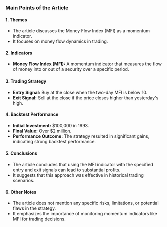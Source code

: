 ### Main Points of the Article

#### 1. **Themes**
   - The article discusses the Money Flow Index (MFI) as a momentum indicator.
   - It focuses on money flow dynamics in trading.

#### 2. **Indicators**
   - **Money Flow Index (MFI):** A momentum indicator that measures the flow of money into or out of a security over a specific period.

#### 3. **Trading Strategy**
   - **Entry Signal:** Buy at the close when the two-day MFI is below 10.
   - **Exit Signal:** Sell at the close if the price closes higher than yesterday's high.

#### 4. **Backtest Performance**
   - **Initial Investment:** $100,000 in 1993.
   - **Final Value:** Over $2 million.
   - **Performance Outcome:** The strategy resulted in significant gains, indicating strong backtest performance.

#### 5. **Conclusions**
   - The article concludes that using the MFI indicator with the specified entry and exit signals can lead to substantial profits.
   - It suggests that this approach was effective in historical trading scenarios.

#### 6. **Other Notes**
   - The article does not mention any specific risks, limitations, or potential flaws in the strategy.
   - It emphasizes the importance of monitoring momentum indicators like MFI for trading decisions.
